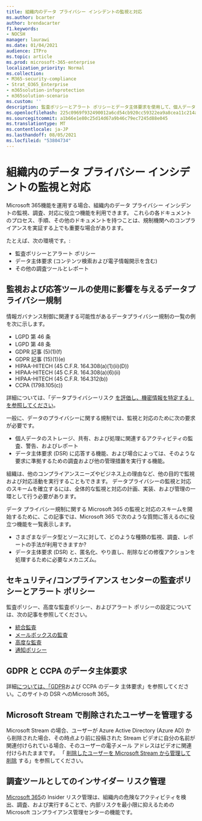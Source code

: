 ```yaml
---
title: 組織内のデータ プライバシー インシデントの監視と対応
ms.author: bcarter
author: brendacarter
f1.keywords:
- NOCSH
manager: laurawi
ms.date: 01/04/2021
audience: ITPro
ms.topic: article
ms.prod: microsoft-365-enterprise
localization_priority: Normal
ms.collection:
- M365-security-compliance
- Strat_O365_Enterprise
- m365solution-infoprotection
- m365solution-scenario
ms.custom: ''
description: 監査ポリシーとアラート ポリシーとデータ主体要求を使用して、個人データ インシデントの監視と対応を行います。
ms.openlocfilehash: 225c0969f932490012a6cd54cb920cc59322ea9a8cea11c214a866ad58cecfca
ms.sourcegitcommit: a1b66e1e80c25d14d67a9b46c79ec7245d88e045
ms.translationtype: MT
ms.contentlocale: ja-JP
ms.lasthandoff: 08/05/2021
ms.locfileid: "53804734"
---
```

# <a name="monitor-and-respond-to-data-privacy-incidents-in-your-organization"></a>組織内のデータ プライバシー インシデントの監視と対応

Microsoft 365機能を運用する場合、組織内のデータ プライバシー インシデントの監視、調査、対応に役立つ機能を利用できます。 これらの各ドキュメントのプロセス、手順、その他のドキュメントを持つことは、規制機関へのコンプライアンスを実証する上でも重要な場合があります。

たとえば、次の環境です。: 

- 監査ポリシーとアラート ポリシー
- データ主体要求 (コンテンツ検索および電子情報開示を含む)
- その他の調査ツールとレポート

## <a name="data-privacy-regulations-impacting-the-use-of-monitoring-and-response-tools"></a>監視および応答ツールの使用に影響を与えるデータプライバシー規制

情報ガバナンス制御に関連する可能性があるデータプライバシー規制の一覧の例を次に示します。

- LGPD 第 46 条
- LGPD 第 48 条
- GDPR 記事 (5)(1)(f)
- GDPR 記事 (15)(1)(e)
- HIPAA-HITECH (45 C.F.R. 164.308(a)(1)(ii)(D))
- HIPAA-HITECH (45 C.F.R. 164.308(a)(6)(ii)
- HIPAA-HITECH (45 C.F.R. 164.312(b))
- CCPA (1798.105(c))

詳細については、「データプライバシーリスク [を評価し、機密情報を特定する」を参照してください](information-protection-deploy-assess.md)。

一般に、データのプライバシーに関する規制では、監視と対応のために次の要求が必要です。

- 個人データのストレージ、共有、および処理に関連するアクティビティの監査、警告、およびレポート
- データ主体要求 (DSR) に応答する機能、および場合によっては、そのような要求に準拠するための調査および他の管理措置を実行する機能。

組織は、他のコンプライアンスニーズやビジネス上の理由など、他の目的で監視および対応活動を実行することもできます。 データプライバシーの監視と対応のスキームを確立するには、全体的な監視と対応の計画、実装、および管理の一環として行う必要があります。

データ プライバシー規制に関する Microsoft 365 の監視と対応のスキームを開始するために、この記事では、Microsoft 365 で次のような質問に答えるのに役立つ機能を一覧表示します。 

- さまざまなデータ型とソースに対して、どのような種類の監視、調査、レポートの手法が利用できますか?
- データ主体要求 (DSR) と、匿名化、やり直し、削除などの修復アクションを処理するために必要なメカニズム。

## <a name="auditing-and-alert-policies-in-the-security-and-compliance-center"></a>セキュリティ/コンプライアンス センターの監査ポリシーとアラート ポリシー

監査ポリシー、高度な監査ポリシー、およびアラート ポリシーの設定については、次の記事を参照してください。

- [統合監査](../compliance/search-the-audit-log-in-security-and-compliance.md)
- [メールボックスの監査](../compliance/enable-mailbox-auditing.md)
- [高度な監査](../compliance/advanced-audit.md)
- [通知ポリシー](../compliance/alert-policies.md)

## <a name="data-subject-requests-for-the-gdpr-and-ccpa"></a>GDPR と CCPA のデータ主体要求

詳細[については、「GDPR](/compliance/regulatory/gdpr-dsr-Office365)および CCPA のデータ 主体要求」を参照してください。このサイトの DSR へのMicrosoft 365。

## <a name="manage-deleted-users-in-microsoft-stream"></a>Microsoft Stream で削除されたユーザーを管理する

Microsoft Stream の場合、ユーザーが Azure Active Directory (Azure AD) から削除された場合、その時点より前に投稿された Stream ビデオに自分の名前が関連付けられている場合、そのユーザーの電子メール アドレスはビデオに関連付けられたままです。 「 [削除したユーザーを Microsoft Stream から管理して削除](/stream/managing-deleted-users) する」を参照してください。

## <a name="insider-risk-management-as-an-investigative-tool"></a>調査ツールとしてのインサイダー リスク管理

[Microsoft 365](../compliance/insider-risk-management.md)の Insider リスク管理は、組織内の危険なアクティビティを検出、調査、および実行することで、内部リスクを最小限に抑えるための Microsoft コンプライアンス管理センターの機能です。